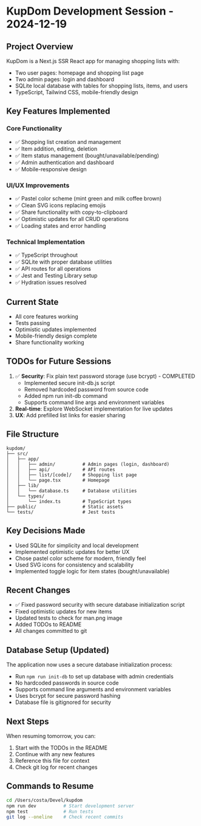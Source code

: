 # KupDom Development Session - 2024-12-19

## Project Overview
KupDom is a Next.js SSR React app for managing shopping lists with:
- Two user pages: homepage and shopping list page
- Two admin pages: login and dashboard
- SQLite local database with tables for shopping lists, items, and users
- TypeScript, Tailwind CSS, mobile-friendly design

## Key Features Implemented

### Core Functionality
- ✅ Shopping list creation and management
- ✅ Item addition, editing, deletion
- ✅ Item status management (bought/unavailable/pending)
- ✅ Admin authentication and dashboard
- ✅ Mobile-responsive design

### UI/UX Improvements
- ✅ Pastel color scheme (mint green and milk coffee brown)
- ✅ Clean SVG icons replacing emojis
- ✅ Share functionality with copy-to-clipboard
- ✅ Optimistic updates for all CRUD operations
- ✅ Loading states and error handling

### Technical Implementation
- ✅ TypeScript throughout
- ✅ SQLite with proper database utilities
- ✅ API routes for all operations
- ✅ Jest and Testing Library setup
- ✅ Hydration issues resolved

## Current State
- All core features working
- Tests passing
- Optimistic updates implemented
- Mobile-friendly design complete
- Share functionality working

## TODOs for Future Sessions
1. ✅ **Security**: Fix plain text password storage (use bcrypt) - COMPLETED
   - Implemented secure init-db.js script
   - Removed hardcoded password from source code
   - Added npm run init-db command
   - Supports command line args and environment variables
2. **Real-time**: Explore WebSocket implementation for live updates
3. **UX**: Add prefilled list links for easier sharing

## File Structure
```
kupdom/
├── src/
│   ├── app/
│   │   ├── admin/          # Admin pages (login, dashboard)
│   │   ├── api/            # API routes
│   │   ├── list/[code]/    # Shopping list page
│   │   └── page.tsx        # Homepage
│   ├── lib/
│   │   └── database.ts     # Database utilities
│   └── types/
│       └── index.ts        # TypeScript types
├── public/                 # Static assets
└── tests/                  # Jest tests
```

## Key Decisions Made
- Used SQLite for simplicity and local development
- Implemented optimistic updates for better UX
- Chose pastel color scheme for modern, friendly feel
- Used SVG icons for consistency and scalability
- Implemented toggle logic for item states (bought/unavailable)

## Recent Changes
- ✅ Fixed password security with secure database initialization script
- Fixed optimistic updates for new items
- Updated tests to check for man.png image
- Added TODOs to README
- All changes committed to git

## Database Setup (Updated)
The application now uses a secure database initialization process:
- Run `npm run init-db` to set up database with admin credentials
- No hardcoded passwords in source code
- Supports command line arguments and environment variables
- Uses bcrypt for secure password hashing
- Database file is gitignored for security

## Next Steps
When resuming tomorrow, you can:
1. Start with the TODOs in the README
2. Continue with any new features
3. Reference this file for context
4. Check git log for recent changes

## Commands to Resume
```bash
cd /Users/costa/Devel/kupdom
npm run dev          # Start development server
npm test             # Run tests
git log --oneline    # Check recent commits
```

